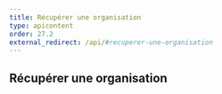 ```yaml
---
title: Récupérer une organisation
type: apicontent
order: 27.2
external_redirect: /api/#recuperer-une-organisation
---
```


## Récupérer une organisation

